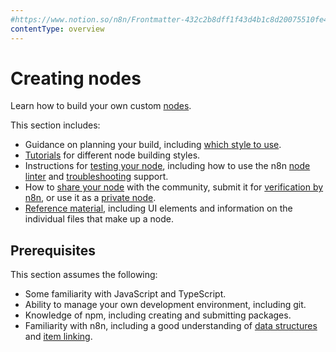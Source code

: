 ```yaml
---
#https://www.notion.so/n8n/Frontmatter-432c2b8dff1f43d4b1c8d20075510fe4
contentType: overview
---
```


# Creating nodes

Learn how to build your own custom [nodes](/glossary.md#node-n8n).

This section includes:

* Guidance on planning your build, including [which style to use](/integrations/creating-nodes/plan/choose-node-method.md).
* [Tutorials](/integrations/creating-nodes/build/index.md) for different node building styles.
* Instructions for [testing your node](/integrations/creating-nodes/test/index.md), including how to use the n8n [node linter](/integrations/creating-nodes/test/node-linter.md) and [troubleshooting](/integrations/creating-nodes/test/troubleshooting-node-development.md) support.
* How to [share your node](/integrations/creating-nodes/deploy/submit-community-nodes.md) with the community, submit it for [verification by n8n](/integrations/creating-nodes/deploy/submit-community-nodes.md), or use it as a [private node](/integrations/creating-nodes/deploy/install-private-nodes.md).
* [Reference material](/integrations/creating-nodes/build/reference/index.md), including UI elements and information on the individual files that make up a node.

## Prerequisites

This section assumes the following:

* Some familiarity with JavaScript and TypeScript.
* Ability to manage your own development environment, including git.
* Knowledge of npm, including creating and submitting packages.
* Familiarity with n8n, including a good understanding of [data structures](/data/data-structure.md) and [item linking](/data/referencing-data/item-linking.md).

